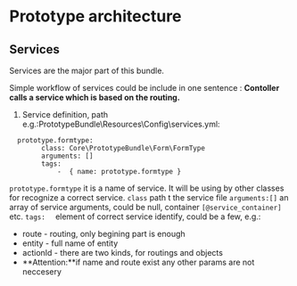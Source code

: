 # Prototype architecture

## Services

Services are the major part of this bundle. 

Simple workflow of services could be include in one sentence :
**Contoller calls a service which is based on the routing.**
  1.  Service definition, path e.g.:PrototypeBundle\Resources\Config\services.yml:
```
  prototype.formtype:
        class: Core\PrototypeBundle\Form\FormType
        arguments: []        
        tags:
            -  { name: prototype.formtype } 

```

``` prototype.formtype ``` it is a name of service. It will be using by other classes for recognize a correct service. 
```class``` path t the service file
```arguments:[]``` an array of service arguments, could be null, container ```[@service_container] ``` etc.
```tags:  ``` element of correct service identify, could be a few, e.g.:
*    route - routing, only begining part is enough 
*    entity - full name of entity
*    actionId - there are two kinds, for routings and objects
*   **Attention:**if name and route exist any other params are not neccesery


